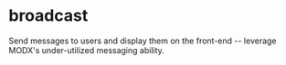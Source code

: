 broadcast
=========

Send messages to users and display them on the front-end -- leverage MODX's under-utilized messaging ability.
